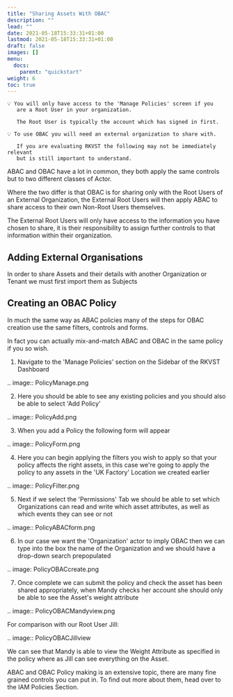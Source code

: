 ```yaml
---
title: "Sharing Assets With OBAC"
description: ""
lead: ""
date: 2021-05-18T15:33:31+01:00
lastmod: 2021-05-18T15:33:31+01:00
draft: false
images: []
menu:
  docs:
    parent: "quickstart"
weight: 6
toc: true
---
```



``` 
💡 You will only have access to the 'Manage Policies' screen if you 
   are a Root User in your organization. 

   The Root User is typically the account which has signed in first.
```

``` 
💡 To use OBAC you will need an external organization to share with. 
   
   If you are evaluating RKVST the following may not be immediately relevant 
   but is still important to understand.
```

ABAC and OBAC have a lot in common, they both apply the same controls but to two different classes of Actor.

Where the two differ is that OBAC is for sharing only with the Root Users of an External Organization, the External Root Users will then apply ABAC to share access to their own Non-Root Users themselves.

The External Root Users will only have access to the information you have chosen to share, it is their responsibility to assign further controls to that information within their organization.

Adding External Organisations
-----------------------------

In order to share Assets and their details with another Organization or Tenant we must first import them as Subjects

Creating an OBAC Policy
-----------------------

In much the same way as ABAC policies many of the steps for OBAC creation use the same filters, controls and forms.

In fact you can actually mix-and-match ABAC and OBAC in the same policy if you so wish.

1. Navigate to the 'Manage Policies' section on the Sidebar of the RKVST Dashboard

.. image:: PolicyManage.png

2. Here you should be able to see any existing policies and you should also be able to select 'Add Policy'

.. image:: PolicyAdd.png

3. When you add a Policy the following form will appear

.. image:: PolicyForm.png

4. Here you can begin applying the filters you wish to apply so that your policy affects the right assets, in this case we're going to apply the policy to any assets in the 'UK Factory' Location we created earlier

.. image:: PolicyFilter.png

5. Next if we select the 'Permissions' Tab we should be able to set which Organizations can read and write which asset attributes, as well as which events they can see or not

.. image:: PolicyABACform.png

6. In our case we want the 'Organization' actor to imply OBAC then we can type into the box the name of the Organization and we should have a drop-down search prepopulated

.. image: PolicyOBACcreate.png

7. Once complete we can submit the policy and check the asset has been shared appropriately, when Mandy checks her account she should only be able to see the Asset's weight attribute

.. image:: PolicyOBACMandyview.png

For comparison with our Root User Jill:

.. image:: PolicyOBACJillview

We can see that Mandy is able to view the Weight Attribute as specified in the policy where as Jill can see everything on the Asset.

ABAC and OBAC Policy making is an extensive topic, there are many fine grained controls you can put in. To find out more about them, head over to the IAM Policies Section.
